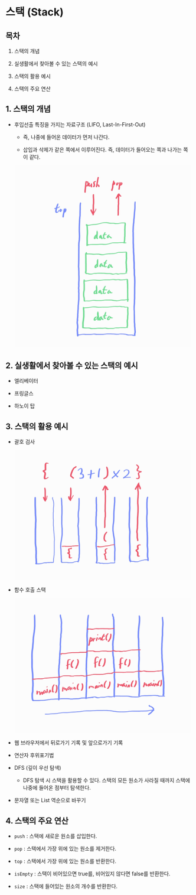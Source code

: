# 스택 (Stack)

## 목차

1. 스택의 개념

2. 실생활에서 찾아볼 수 있는 스택의 예시

3. 스택의 활용 예시

4. 스택의 주요 연산

## 1. 스택의 개념

- 후입선출 특징을 가지는 자료구조 (LIFO, Last-In-First-Out)

    - 즉, 나중에 들어온 데이터가 먼저 나간다.

    - 삽입과 삭제가 같은 쪽에서 이루어진다. 즉, 데이터가 들어오는 쪽과 나가는 쪽이 같다.

    <img src="./img/stack_img.png" />

## 2. 실생활에서 찾아볼 수 있는 스택의 예시

- 엘리베이터

- 프링글스

- 하노이 탑

## 3. 스택의 활용 예시

- 괄호 검사

    <img src="./img/stack_parentheses.png" />

- 함수 호출 스택

    <img src="./img/stack_function_call.png" />

- 웹 브라우저에서 뒤로가기 기록 및 앞으로가기 기록

- 연산자 후위표기법

- DFS (깊이 우선 탐색)

    - DFS 탐색 시 스택을 활용할 수 있다. 스택의 모든 원소가 사라질 때까지 스택에 나중에 들어온 점부터 탐색한다.

- 문자열 또는 List 역순으로 바꾸기

## 4. 스택의 주요 연산

- `push` : 스택에 새로운 원소를 삽입한다.

- `pop` : 스택에서 가장 위에 있는 원소를 제거한다.

- `top` : 스택에서 가장 위에 있는 원소를 반환한다.

- `isEmpty` : 스택이 비어있으면 true를, 비어있지 않다면 false를 반환한다.

- `size` : 스택에 들어있는 원소의 개수를 반환한다.
